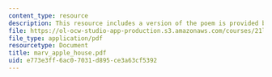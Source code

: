 ```yaml
---
content_type: resource
description: This resource includes a version of the poem is provided by Andrew Marvell.
file: https://ol-ocw-studio-app-production.s3.amazonaws.com/courses/21l-004-major-poets-fall-2001/e773e3ff6ac07031d895ce3a63cf5392_marv_apple_house.pdf
file_type: application/pdf
resourcetype: Document
title: marv_apple_house.pdf
uid: e773e3ff-6ac0-7031-d895-ce3a63cf5392
---
```

